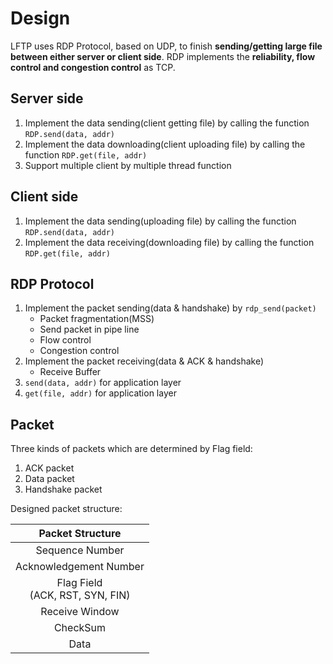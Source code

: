 # Design

LFTP uses RDP Protocol, based on UDP, to finish **sending/getting large file between either server or client side**.
RDP implements the **reliability, flow control and congestion control** as TCP.

## Server side

1. Implement the data sending(client getting file) by calling the function `RDP.send(data, addr)`
2. Implement the data downloading(client uploading file) by calling the function `RDP.get(file, addr)`
3. Support multiple client by multiple thread function
   
## Client side

1. Implement the data sending(uploading file) by calling the function `RDP.send(data, addr)`
2. Implement the data receiving(downloading file) by calling the function `RDP.get(file, addr)`

## RDP Protocol

1. Implement the packet sending(data & handshake) by `rdp_send(packet)`
    - Packet fragmentation(MSS)
    - Send packet in pipe line
    - Flow control
    - Congestion control
2. Implement the packet receiving(data & ACK & handshake)
    - Receive Buffer
3. `send(data, addr)` for application layer
4. `get(file, addr)` for application layer

## Packet

Three kinds of packets which are determined by Flag field:
1. ACK packet
2. Data packet
3. Handshake packet

Designed packet structure:

<table>
  <thead>
    <tr>
      <th colspan=2>
      Packet Structure
      </th>
    </tr>
  </thead>
  
  <tbody>
    <tr>
      <td align="center" colspan=2>Sequence Number</td>
    </tr>
    <tr>
      <td align="center" colspan=2>Acknowledgement Number</td>
    </tr>
    <tr>
      <td align="center">Flag Field<br>(ACK, RST, SYN, FIN)</td>
    </tr>
    <tr>
      <td align="center">Receive Window</td>
    </tr>
    <tr>
      <td align="center" colspan=2>CheckSum</td>
    </tr>
    <tr>
      <td align="center" colspan=2>Data</td>
    </tr>
  </tbody>
</table>
